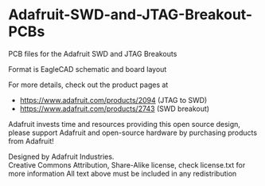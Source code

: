 # Adafruit-SWD-and-JTAG-Breakout-PCBs
PCB files for the Adafruit SWD and JTAG Breakouts

Format is EagleCAD schematic and board layout

For more details, check out the product pages at

  * https://www.adafruit.com/products/2094 (JTAG to SWD)
  * https://www.adafruit.com/products/2743 (SWD breakout)


Adafruit invests time and resources providing this open source design, 
please support Adafruit and open-source hardware by purchasing 
products from Adafruit!

Designed by Adafruit Industries.  
Creative Commons Attribution, Share-Alike license, check license.txt for more information
All text above must be included in any redistribution